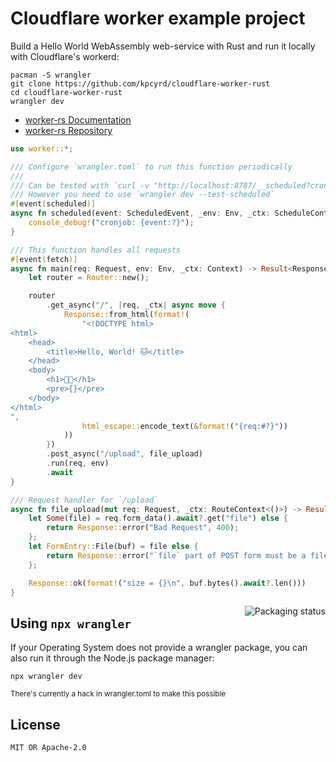 # Cloudflare worker example project

Build a Hello World WebAssembly web-service with Rust and run it locally with Cloudflare's workerd:

```
pacman -S wrangler
git clone https://github.com/kpcyrd/cloudflare-worker-rust
cd cloudflare-worker-rust
wrangler dev
```

- [worker-rs Documentation](https://docs.rs/worker)
- [worker-rs Repository](https://github.com/cloudflare/workers-rs)

```rust
use worker::*;

/// Configure `wrangler.toml` to run this function periodically
///
/// Can be tested with `curl -v "http://localhost:8787/__scheduled?cron=*+*+*+*+*"`
/// However you need to use `wrangler dev --test-scheduled`
#[event(scheduled)]
async fn scheduled(event: ScheduledEvent, _env: Env, _ctx: ScheduleContext) {
    console_debug!("cronjob: {event:?}");
}

/// This function handles all requests
#[event(fetch)]
async fn main(req: Request, env: Env, _ctx: Context) -> Result<Response> {
    let router = Router::new();

    router
        .get_async("/", |req, _ctx| async move {
            Response::from_html(format!(
                "<!DOCTYPE html>
<html>
    <head>
        <title>Hello, World! 🐱</title>
    </head>
    <body>
        <h1>🎷🐛</h1>
        <pre>{}</pre>
    </body>
</html>
",
                html_escape::encode_text(&format!("{req:#?}"))
            ))
        })
        .post_async("/upload", file_upload)
        .run(req, env)
        .await
}

/// Request handler for `/upload`
async fn file_upload(mut req: Request, _ctx: RouteContext<()>) -> Result<Response> {
    let Some(file) = req.form_data().await?.get("file") else {
        return Response::error("Bad Request", 400);
    };
    let FormEntry::File(buf) = file else {
        return Response::error("`file` part of POST form must be a file", 400);
    };

    Response::ok(format!("size = {}\n", buf.bytes().await?.len()))
}
```

<a href="https://repology.org/project/wrangler/versions"><img align="right" src="https://repology.org/badge/vertical-allrepos/wrangler.svg" alt="Packaging status"></a>

## Using `npx wrangler`

If your Operating System does not provide a wrangler package, you can also run it through the Node.js package manager:

```
npx wrangler dev
```

<sup>There's currently a hack in wrangler.toml to make this possible</sup>

## License

`MIT OR Apache-2.0`
